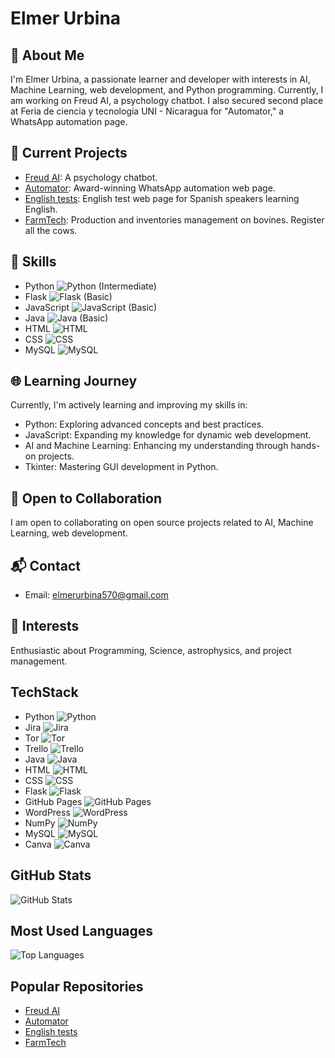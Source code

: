 # Elmer Urbina

## 💫 About Me

I'm Elmer Urbina, a passionate learner and developer with interests in AI, Machine Learning, web development, and Python programming. Currently, I am working on Freud AI, a psychology chatbot. I also secured second place at Feria de ciencia y tecnología UNI - Nicaragua for "Automator," a WhatsApp automation page.

## 🚀 Current Projects

- [Freud AI](https://github.com/elmerurbina/freud-ai): A psychology chatbot.
- [Automator](https://github.com/elmerurbina/automator): Award-winning WhatsApp automation web page.
- [English tests](https://github.com/elmerurbina/english): English test web page for Spanish speakers learning English.
- [FarmTech](https://github.com/farmtech24/farmtech): Production and inventories management on bovines. Register all the cows.

## 🔧 Skills

- Python ![Python](https://img.icons8.com/color/48/000000/python.png) (Intermediate)
- Flask ![Flask](https://img.icons8.com/color/48/000000/flask.png) (Basic)
- JavaScript ![JavaScript](https://img.icons8.com/color/48/000000/javascript.png) (Basic)
- Java ![Java](https://img.icons8.com/color/48/000000/java-coffee-cup-logo.png) (Basic)
- HTML ![HTML](https://img.icons8.com/color/48/000000/html-5.png)
- CSS ![CSS](https://img.icons8.com/color/48/000000/css3.png)
- MySQL ![MySQL](https://img.icons8.com/fluency/48/000000/mysql-logo.png)
  
## 🌐 Learning Journey

Currently, I'm actively learning and improving my skills in:

- Python: Exploring advanced concepts and best practices.
- JavaScript: Expanding my knowledge for dynamic web development.
- AI and Machine Learning: Enhancing my understanding through hands-on projects.
- Tkinter: Mastering GUI development in Python.

## 🌟 Open to Collaboration

I am open to collaborating on open source projects related to AI, Machine Learning, web development.

## 📬 Contact

- Email: elmerurbina570@gmail.com

## 🌈 Interests

Enthusiastic about Programming, Science, astrophysics, and project management.

## TechStack

- Python ![Python](https://img.icons8.com/color/48/000000/python.png)
- Jira ![Jira](https://img.icons8.com/color/48/000000/jira.png)
- Tor ![Tor](https://img.icons8.com/ios-filled/50/000000/tor-browser.png)
- Trello ![Trello](https://img.icons8.com/color/48/000000/trello.png)
- Java ![Java](https://img.icons8.com/color/48/000000/java-coffee-cup-logo.png)
- HTML ![HTML](https://img.icons8.com/color/48/000000/html-5.png)
- CSS ![CSS](https://img.icons8.com/color/48/000000/css3.png)
- Flask ![Flask](https://img.icons8.com/color/48/000000/flask.png)
- GitHub Pages ![GitHub Pages](https://img.icons8.com/ios-filled/50/000000/github.png)
- WordPress ![WordPress](https://img.icons8.com/color/48/000000/wordpress.png)
- NumPy ![NumPy](https://img.icons8.com/ios-filled/50/000000/numpy.png)
- MySQL ![MySQL](https://img.icons8.com/fluency/48/000000/mysql-logo.png)
- Canva ![Canva](https://img.icons8.com/fluency/48/000000/canva.png)

## GitHub Stats

![GitHub Stats](https://github-readme-stats.vercel.app/api?username=elmerurbina&show_icons=true&exclude_repos=freud-ai,automator,english,farmtech)

## Most Used Languages

![Top Languages](https://github-readme-stats.vercel.app/api/top-langs/?username=elmerurbina&layout=compact)

## Popular Repositories

- [Freud AI](https://github.com/elmerurbina/freud-ai)
- [Automator](https://github.com/elmerurbina/automator)
- [English tests](https://github.com/elmerurbina/english)
- [FarmTech](https://github.com/farmtech24/farmtech)
